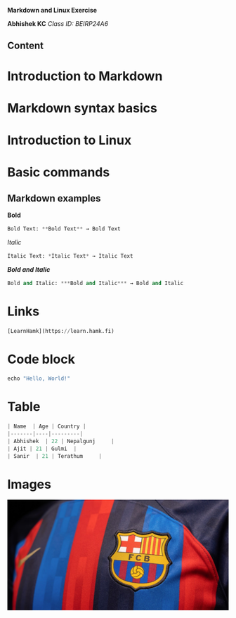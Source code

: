 **Markdown and Linux Exercise**

**Abhishek KC**
*Class ID: BEIRP24A6*

## Content
# Introduction to Markdown
# Markdown syntax basics
# Introduction to Linux
# Basic commands

## Markdown examples

**Bold**
```python 
Bold Text: **Bold Text** → Bold Text
``` 
*Italic*
```python 
Italic Text: *Italic Text* → Italic Text
```
***Bold and Italic***
```python
Bold and Italic: ***Bold and Italic*** → Bold and Italic
```
# Links
```python 
[LearnHamk](https://learn.hamk.fi)
```
# Code block
```python
echo "Hello, World!"
```
# Table
```python
| Name  | Age | Country |
|-------|----|---------|
| Abhishek  | 22 | Nepalgunj     |
| Ajit | 21 | Gulmi  |
| Sanir  | 21 | Terathum     |
```
# Images
![Hamk Logo](image/FCB.jpg)

